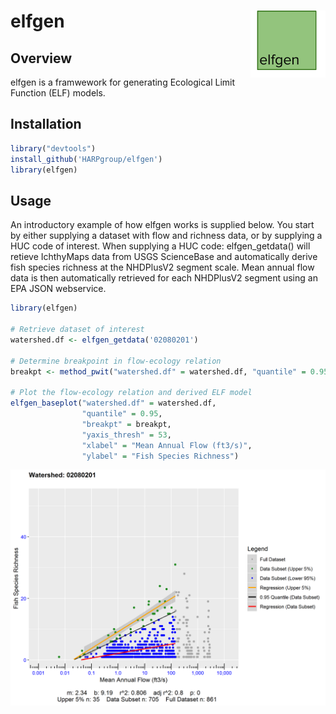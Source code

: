 # elfgen <img src="man/figures/logo.png" align="right" width="120" />

## Overview

elfgen is a framwework for generating Ecological Limit Function (ELF) models.

## Installation

``` r
library("devtools")
install_github('HARPgroup/elfgen')
library(elfgen)
```

## Usage
An introductory example of how elfgen works is supplied below. You start 
by either supplying a dataset with flow and richness data, or by supplying 
a HUC code of interest. When supplying a HUC code: elfgen_getdata() will 
retieve IchthyMaps data from USGS ScienceBase and automatically derive fish 
species richness at the NHDPlusV2 segment scale. Mean annual flow data is then
automatically retrieved for each NHDPlusV2 segment using an EPA JSON webservice.

``` r
library(elfgen)

# Retrieve dataset of interest
watershed.df <- elfgen_getdata('02080201')

# Determine breakpoint in flow-ecology relation
breakpt <- method_pwit("watershed.df" = watershed.df, "quantile" = 0.95, "glo" = 50, "ghi" = 1000)  
					   
# Plot the flow-ecology relation and derived ELF model					   
elfgen_baseplot("watershed.df" = watershed.df,
                "quantile" = 0.95,
                "breakpt" = breakpt,
                "yaxis_thresh" = 53,
                "xlabel" = "Mean Annual Flow (ft3/s)",
                "ylabel" = "Fish Species Richness")
```

![](man/figures/README-example-1.png)<!-- -->
